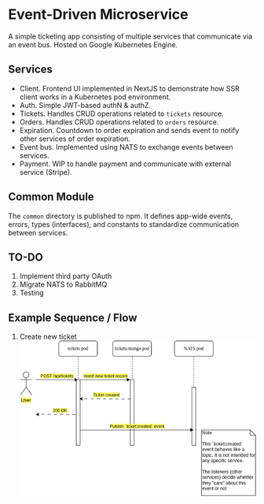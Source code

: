 # Event-Driven Microservice

A simple ticketing app consisting of multiple services that communicate via an event bus. Hosted on Google Kubernetes Engine.

## Services

- Client. Frontend UI implemented in NextJS to demonstrate how SSR client works in a Kubernetes pod environment.
- Auth. Simple JWT-based authN & authZ.
- Tickets. Handles CRUD operations related to `tickets` resource.
- Orders. Handles CRUD operations related to `orders` resource.
- Expiration. Countdown to order expiration and sends event to notify other services of order expiration.
- Event bus. Implemented using NATS to exchange events between services.
- Payment. WIP to handle payment and communicate with external service (Stripe).

## Common Module

The `common` directory is published to npm. It defines app-wide events, errors, types (interfaces), and constants to standardize communication between services.

## TO-DO

1. Implement third party OAuth
2. Migrate NATS to RabbitMQ
3. Testing

## Example Sequence / Flow

1. Create new ticket<br>
   ![Create new ticket diagram](readme/create_ticket.png)
